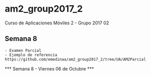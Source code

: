 # am2_group2017_2
Curso de Aplicaciones Móviles 2 - Grupo 2017 02

## Semana 8

	- Examen Parcial
	- Ejemplo de referencia https://github.com/emedinaa/am2_group2017_2/tree/UA/AM2Parcial

*** Semana 8 - Viernes 06 de Octubre ***
